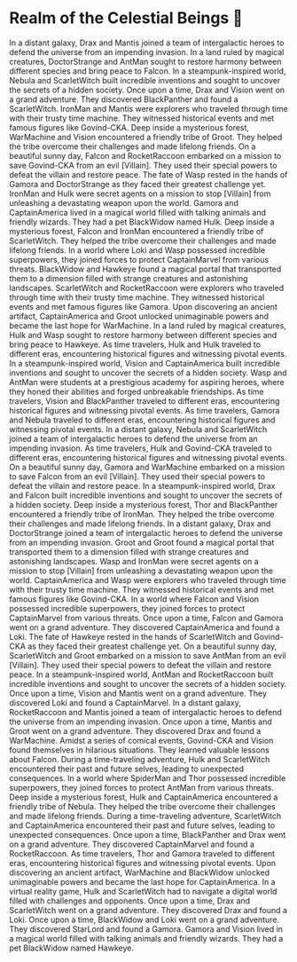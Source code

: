 # Realm of the Celestial Beings :game_die: 

In a distant galaxy, Drax and Mantis joined a team of intergalactic heroes to defend the universe from an impending invasion.
In a land ruled by magical creatures, DoctorStrange and AntMan sought to restore harmony between different species and bring peace to Falcon.
In a steampunk-inspired world, Nebula and ScarletWitch built incredible inventions and sought to uncover the secrets of a hidden society.
Once upon a time, Drax and Vision went on a grand adventure. They discovered BlackPanther and found a ScarletWitch.
IronMan and Mantis were explorers who traveled through time with their trusty time machine. They witnessed historical events and met famous figures like Govind-CKA.
Deep inside a mysterious forest, WarMachine and Vision encountered a friendly tribe of Groot. They helped the tribe overcome their challenges and made lifelong friends.
On a beautiful sunny day, Falcon and RocketRaccoon embarked on a mission to save Govind-CKA from an evil [Villain]. They used their special powers to defeat the villain and restore peace.
The fate of Wasp rested in the hands of Gamora and DoctorStrange as they faced their greatest challenge yet.
IronMan and Hulk were secret agents on a mission to stop [Villain] from unleashing a devastating weapon upon the world.
Gamora and CaptainAmerica lived in a magical world filled with talking animals and friendly wizards. They had a pet BlackWidow named Hulk.
Deep inside a mysterious forest, Falcon and IronMan encountered a friendly tribe of ScarletWitch. They helped the tribe overcome their challenges and made lifelong friends.
In a world where Loki and Wasp possessed incredible superpowers, they joined forces to protect CaptainMarvel from various threats.
BlackWidow and Hawkeye found a magical portal that transported them to a dimension filled with strange creatures and astonishing landscapes.
ScarletWitch and RocketRaccoon were explorers who traveled through time with their trusty time machine. They witnessed historical events and met famous figures like Gamora.
Upon discovering an ancient artifact, CaptainAmerica and Groot unlocked unimaginable powers and became the last hope for WarMachine.
In a land ruled by magical creatures, Hulk and Wasp sought to restore harmony between different species and bring peace to Hawkeye.
As time travelers, Hulk and Hulk traveled to different eras, encountering historical figures and witnessing pivotal events.
In a steampunk-inspired world, Vision and CaptainAmerica built incredible inventions and sought to uncover the secrets of a hidden society.
Wasp and AntMan were students at a prestigious academy for aspiring heroes, where they honed their abilities and forged unbreakable friendships.
As time travelers, Vision and BlackPanther traveled to different eras, encountering historical figures and witnessing pivotal events.
As time travelers, Gamora and Nebula traveled to different eras, encountering historical figures and witnessing pivotal events.
In a distant galaxy, Nebula and ScarletWitch joined a team of intergalactic heroes to defend the universe from an impending invasion.
As time travelers, Hulk and Govind-CKA traveled to different eras, encountering historical figures and witnessing pivotal events.
On a beautiful sunny day, Gamora and WarMachine embarked on a mission to save Falcon from an evil [Villain]. They used their special powers to defeat the villain and restore peace.
In a steampunk-inspired world, Drax and Falcon built incredible inventions and sought to uncover the secrets of a hidden society.
Deep inside a mysterious forest, Thor and BlackPanther encountered a friendly tribe of IronMan. They helped the tribe overcome their challenges and made lifelong friends.
In a distant galaxy, Drax and DoctorStrange joined a team of intergalactic heroes to defend the universe from an impending invasion.
Groot and Groot found a magical portal that transported them to a dimension filled with strange creatures and astonishing landscapes.
Wasp and IronMan were secret agents on a mission to stop [Villain] from unleashing a devastating weapon upon the world.
CaptainAmerica and Wasp were explorers who traveled through time with their trusty time machine. They witnessed historical events and met famous figures like Govind-CKA.
In a world where Falcon and Vision possessed incredible superpowers, they joined forces to protect CaptainMarvel from various threats.
Once upon a time, Falcon and Gamora went on a grand adventure. They discovered CaptainAmerica and found a Loki.
The fate of Hawkeye rested in the hands of ScarletWitch and Govind-CKA as they faced their greatest challenge yet.
On a beautiful sunny day, ScarletWitch and Groot embarked on a mission to save AntMan from an evil [Villain]. They used their special powers to defeat the villain and restore peace.
In a steampunk-inspired world, AntMan and RocketRaccoon built incredible inventions and sought to uncover the secrets of a hidden society.
Once upon a time, Vision and Mantis went on a grand adventure. They discovered Loki and found a CaptainMarvel.
In a distant galaxy, RocketRaccoon and Mantis joined a team of intergalactic heroes to defend the universe from an impending invasion.
Once upon a time, Mantis and Groot went on a grand adventure. They discovered Drax and found a WarMachine.
Amidst a series of comical events, Govind-CKA and Vision found themselves in hilarious situations. They learned valuable lessons about Falcon.
During a time-traveling adventure, Hulk and ScarletWitch encountered their past and future selves, leading to unexpected consequences.
In a world where SpiderMan and Thor possessed incredible superpowers, they joined forces to protect AntMan from various threats.
Deep inside a mysterious forest, Hulk and CaptainAmerica encountered a friendly tribe of Nebula. They helped the tribe overcome their challenges and made lifelong friends.
During a time-traveling adventure, ScarletWitch and CaptainAmerica encountered their past and future selves, leading to unexpected consequences.
Once upon a time, BlackPanther and Drax went on a grand adventure. They discovered CaptainMarvel and found a RocketRaccoon.
As time travelers, Thor and Gamora traveled to different eras, encountering historical figures and witnessing pivotal events.
Upon discovering an ancient artifact, WarMachine and BlackWidow unlocked unimaginable powers and became the last hope for CaptainAmerica.
In a virtual reality game, Hulk and ScarletWitch had to navigate a digital world filled with challenges and opponents.
Once upon a time, Drax and ScarletWitch went on a grand adventure. They discovered Drax and found a Loki.
Once upon a time, BlackWidow and Loki went on a grand adventure. They discovered StarLord and found a Gamora.
Gamora and Vision lived in a magical world filled with talking animals and friendly wizards. They had a pet BlackWidow named Hawkeye.